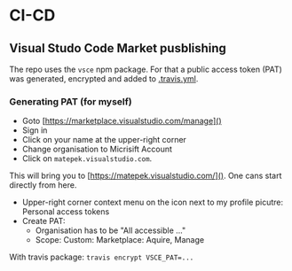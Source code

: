 # CI-CD

## Visual Studo Code Market pusblishing

The repo uses the `vsce` npm package.
For that a public access token (PAT) was generated, encrypted and added to [.travis.yml](../.travis.yml).

### Generating PAT (for myself)

- Goto [https://marketplace.visualstudio.com/manage]()
- Sign in
- Click on your name at the upper-right corner
- Change organisation to Micrisift Account
- Click on `matepek.visualstudio.com`.

This will bring you to [https://matepek.visualstudio.com/](). One cans start directly from here.

- Upper-right corner context menu on the icon next to my profile picutre: Personal access tokens
- Create PAT:
  - Organisation has to be "All accessible ..."
  - Scope: Custom: Marketplace: Aquire, Manage

With travis package: `travis encrypt VSCE_PAT=...`
